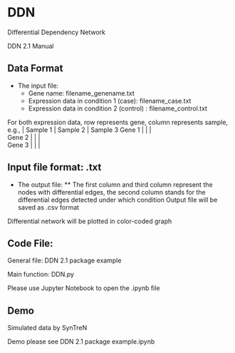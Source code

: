 # DDN
Differential Dependency Network

DDN 2.1 Manual

## Data Format

* The input file:
	* Gene name: filename_genename.txt
	* Expression data in condition 1 (case): filename_case.txt
	* Expression data in condition 2 (control) : filename_control.txt

For both expression data, row represents gene, column represents sample, e.g., 
        | Sample 1 | Sample 2 | Sample 3 
 Gene 1 |          |          |          
 Gene 2 |          |          |          
 Gene 3 |          |          |          

## Input file format: .txt

* The output file:
** The first column and third column represent the nodes with differential edges, the second column stands for the differential edges detected under which condition
Output file will be saved as .csv format

Differential network will be plotted in color-coded graph

## Code File:

General file: DDN 2.1 package example 

Main function: DDN.py

Please use Jupyter Notebook to open the .ipynb file

## Demo

Simulated data by SynTreN

Demo please see  DDN 2.1 package example.ipynb
